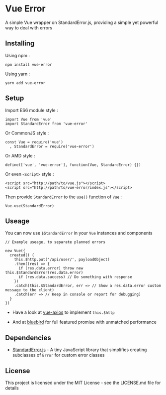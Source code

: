 # Vue Error

A simple Vue wrapper on StandardError.js, providing a simple yet powerful way to deal with errors

## Installing

Using npm :

```
npm install vue-error
```

Using yarn :

```
yarn add vue-error
```

## Setup

Import ES6 module style :

```
import Vue from 'vue'
import StandardError from 'vue-error'
```

Or CommonJS style :

```
const Vue = require('vue')
  , StandardError = require('vue-error')
```

Or AMD style :

```
define(['vue', 'vue-error'], function(Vue, StandardError) {})
```

Or even `<script>` style :

```
<script src="http://path/to/vue.js"></script>
<script src="http://path/to/vue-error/index.js"></script>
```

Then provide `StandardError` to the `use()` function of `Vue` :

```
Vue.use(StandardError)
```

## Useage

You can now use `$StandardError` in your `Vue` instances and components

```
// Example useage, to separate planned errors

new Vue({
  created() {
    this.$http.put('/api/user/', payloadObject)
    .then((res) => {
      if (res.data.error) throw new this.$StandardError(res.data.error)
      if (res.data.success) // Do something with response
    })
    .catch(this.$StandardError, err => // Show a res.data.error custom message to the client)
    .catch(err => // Keep in console or report for debugging) 
  }
})
```

* Have a look at [vue-axios](https://github.com/imcvampire/vue-axios) to implement `this.$http`

* And at [bluebird](https://github.com/petkaantonov/bluebird) for full featured promise with unmatched performance

## Dependencies

* [StandardError.js](https://github.com/moll/js-standard-error) - A tiny JavaScript library that simplifies creating subclasses of `Error` for custom error classes

## License

This project is licensed under the MIT License - see the LICENSE.md file for details
